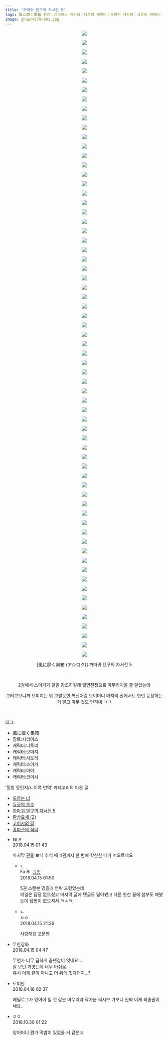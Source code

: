 ```yaml
---
title: "까마귀 텐구의 자서전 5"
tags: 風に靡く巣箱 장르：시리어스 캐릭터：니토리 캐릭터：모미지 캐릭터：사토리 캐릭터：스이카 캐릭터：아야 캐릭터：코이시 アシロク 동방_동인지／ㄴ이쪽_번역
image: ghap/4279/001.jpg
---
```

<div class="article">
<p style="text-align: center; clear: none; float: none;"><img src="{{ site.nasurl }}/ghap/4279/001.jpg"/></p>
<p style="text-align: center; clear: none; float: none;"><img src="{{ site.nasurl }}/ghap/4279/002.jpg"/></p>
<p style="text-align: center; clear: none; float: none;"><img src="{{ site.nasurl }}/ghap/4279/003.jpg"/></p>
<p style="text-align: center; clear: none; float: none;"><img src="{{ site.nasurl }}/ghap/4279/004.jpg"/></p>
<p style="text-align: center; clear: none; float: none;"><img src="{{ site.nasurl }}/ghap/4279/005.jpg"/></p>
<p style="text-align: center; clear: none; float: none;"><img src="{{ site.nasurl }}/ghap/4279/006.jpg"/></p>
<p style="text-align: center; clear: none; float: none;"><img src="{{ site.nasurl }}/ghap/4279/007.jpg"/></p>
<p style="text-align: center; clear: none; float: none;"><img src="{{ site.nasurl }}/ghap/4279/008.jpg"/></p>
<p style="text-align: center; clear: none; float: none;"><img src="{{ site.nasurl }}/ghap/4279/009.jpg"/></p>
<p style="text-align: center; clear: none; float: none;"><img src="{{ site.nasurl }}/ghap/4279/010.jpg"/></p>
<p style="text-align: center; clear: none; float: none;"><img src="{{ site.nasurl }}/ghap/4279/011.jpg"/></p>
<p style="text-align: center; clear: none; float: none;"><img src="{{ site.nasurl }}/ghap/4279/012.jpg"/></p>
<p style="text-align: center; clear: none; float: none;"><img src="{{ site.nasurl }}/ghap/4279/013.jpg"/></p>
<p style="text-align: center; clear: none; float: none;"><img src="{{ site.nasurl }}/ghap/4279/014.jpg"/></p>
<p style="text-align: center; clear: none; float: none;"><img src="{{ site.nasurl }}/ghap/4279/015.jpg"/></p>
<p style="text-align: center; clear: none; float: none;"><img src="{{ site.nasurl }}/ghap/4279/016.jpg"/></p>
<p style="text-align: center; clear: none; float: none;"><img src="{{ site.nasurl }}/ghap/4279/017.jpg"/></p>
<p style="text-align: center; clear: none; float: none;"><img src="{{ site.nasurl }}/ghap/4279/018.jpg"/></p>
<p style="text-align: center; clear: none; float: none;"><img src="{{ site.nasurl }}/ghap/4279/019.jpg"/></p>
<p style="text-align: center; clear: none; float: none;"><img src="{{ site.nasurl }}/ghap/4279/020.jpg"/></p>
<p style="text-align: center; clear: none; float: none;"><img src="{{ site.nasurl }}/ghap/4279/021.jpg"/></p>
<p style="text-align: center; clear: none; float: none;"><img src="{{ site.nasurl }}/ghap/4279/022.jpg"/></p>
<p style="text-align: center; clear: none; float: none;"><img src="{{ site.nasurl }}/ghap/4279/023.jpg"/></p>
<p style="text-align: center; clear: none; float: none;"><img src="{{ site.nasurl }}/ghap/4279/024.jpg"/></p>
<p style="text-align: center; clear: none; float: none;"><img src="{{ site.nasurl }}/ghap/4279/025.jpg"/></p>
<p style="text-align: center; clear: none; float: none;"><img src="{{ site.nasurl }}/ghap/4279/026.jpg"/></p>
<p style="text-align: center; clear: none; float: none;"><img src="{{ site.nasurl }}/ghap/4279/027.jpg"/></p>
<p style="text-align: center; clear: none; float: none;"><img src="{{ site.nasurl }}/ghap/4279/028.jpg"/></p>
<p style="text-align: center; clear: none; float: none;"><img src="{{ site.nasurl }}/ghap/4279/029.jpg"/></p>
<p style="text-align: center; clear: none; float: none;"><img src="{{ site.nasurl }}/ghap/4279/030.jpg"/></p>
<p style="text-align: center; clear: none; float: none;"><img src="{{ site.nasurl }}/ghap/4279/031.jpg"/></p>
<p style="text-align: center; clear: none; float: none;"><img src="{{ site.nasurl }}/ghap/4279/032.jpg"/></p>
<p style="text-align: center; clear: none; float: none;"><img src="{{ site.nasurl }}/ghap/4279/033.jpg"/></p>
<p style="text-align: center; clear: none; float: none;"><img src="{{ site.nasurl }}/ghap/4279/034.jpg"/></p>
<p style="text-align: center; clear: none; float: none;"><img src="{{ site.nasurl }}/ghap/4279/035.jpg"/></p>
<p style="text-align: center; clear: none; float: none;"><img src="{{ site.nasurl }}/ghap/4279/036.jpg"/></p>
<p style="text-align: center; clear: none; float: none;"><img src="{{ site.nasurl }}/ghap/4279/037.jpg"/></p>
<p style="text-align: center; clear: none; float: none;"><img src="{{ site.nasurl }}/ghap/4279/038.jpg"/></p>
<p style="text-align: center; clear: none; float: none;"><img src="{{ site.nasurl }}/ghap/4279/039.jpg"/></p>
<p style="text-align: center; clear: none; float: none;"><img src="{{ site.nasurl }}/ghap/4279/040.jpg"/></p>
<p style="text-align: center; clear: none; float: none;"><img src="{{ site.nasurl }}/ghap/4279/041.jpg"/></p>
<p style="text-align: center; clear: none; float: none;"><img src="{{ site.nasurl }}/ghap/4279/042.jpg"/></p>
<p style="text-align: center; clear: none; float: none;"><img src="{{ site.nasurl }}/ghap/4279/043.jpg"/></p>
<p style="text-align: center; clear: none; float: none;"><img src="{{ site.nasurl }}/ghap/4279/044.jpg"/></p>
<p style="text-align: center; clear: none; float: none;"><img src="{{ site.nasurl }}/ghap/4279/045.jpg"/></p>
<p style="text-align: center; clear: none; float: none;"><img src="{{ site.nasurl }}/ghap/4279/046.jpg"/></p>
<p style="text-align: center; clear: none; float: none;"><img src="{{ site.nasurl }}/ghap/4279/047.jpg"/></p>
<p style="text-align: center; clear: none; float: none;"><img src="{{ site.nasurl }}/ghap/4279/048.jpg"/></p>
<p style="text-align: center; clear: none; float: none;"><img src="{{ site.nasurl }}/ghap/4279/049.jpg"/></p>
<p style="text-align: center; clear: none; float: none;"><img src="{{ site.nasurl }}/ghap/4279/050.jpg"/></p>
<p style="text-align: center; clear: none; float: none;"><img src="{{ site.nasurl }}/ghap/4279/051.jpg"/></p>
<p style="text-align: center; clear: none; float: none;"><img src="{{ site.nasurl }}/ghap/4279/052.jpg"/></p>
<p style="text-align: center; clear: none; float: none;"><img src="{{ site.nasurl }}/ghap/4279/053.jpg"/></p>
<p style="text-align: center; clear: none; float: none;"><img src="{{ site.nasurl }}/ghap/4279/054.jpg"/></p>
<p style="text-align: center; clear: none; float: none;"><img src="{{ site.nasurl }}/ghap/4279/055.jpg"/></p>
<p style="text-align: center; clear: none; float: none;"><img src="{{ site.nasurl }}/ghap/4279/056.jpg"/></p>
<p style="text-align: center; clear: none; float: none;"><img src="{{ site.nasurl }}/ghap/4279/057.jpg"/></p>
<p style="text-align: center; clear: none; float: none;"><img src="{{ site.nasurl }}/ghap/4279/058.jpg"/></p>
<p style="text-align: center; clear: none; float: none;"><img src="{{ site.nasurl }}/ghap/4279/059.jpg"/></p>
<p style="text-align: center; clear: none; float: none;"><img src="{{ site.nasurl }}/ghap/4279/060.jpg"/></p>
<p style="text-align: center; clear: none; float: none;"><img src="{{ site.nasurl }}/ghap/4279/061.jpg"/></p>
<p style="text-align: center; clear: none; float: none;"><img src="{{ site.nasurl }}/ghap/4279/062.jpg"/></p>
<p style="text-align: center; clear: none; float: none;"><img src="{{ site.nasurl }}/ghap/4279/063.jpg"/></p>
<p style="text-align: center; clear: none; float: none;"><img src="{{ site.nasurl }}/ghap/4279/064.jpg"/></p>
<p style="text-align: center; clear: none; float: none;"><img src="{{ site.nasurl }}/ghap/4279/065.jpg"/></p>
<p style="text-align: center; clear: none; float: none;"><img src="{{ site.nasurl }}/ghap/4279/066.jpg"/></p>
<p style="text-align: center; clear: none; float: none;"><img src="{{ site.nasurl }}/ghap/4279/067.jpg"/></p>
<p style="text-align: center; clear: none; float: none;"> [風に靡く巣箱 (アシロク)] 까마귀 텐구의 자서전 5</p>
<p style="text-align: center; clear: none; float: none;"><br/></p>
<p style="text-align: center; clear: none; float: none;">2권에서 스이카가 달을 강조하길래 월면전쟁으로 마무리지을 줄 알았는데</p>
<p style="text-align: center; clear: none; float: none;">그러고보니까 모미지는 뭐 그럴듯한 복선처럼 보이더니 마지막 권에서도 한번 등장하는 거 말고 아무 것도 안하네 ㅋㅋ</p>
<p><br/></p>
</div><div class="tagTrail">
<p>태그: </p>
<ul>
<li>風に靡く巣箱</li>
<li>장르:시리어스</li>
<li>캐릭터:니토리</li>
<li>캐릭터:모미지</li>
<li>캐릭터:사토리</li>
<li>캐릭터:스이카</li>
<li>캐릭터:아야</li>
<li>캐릭터:코이시</li>
</ul>
</div><div class="another">
<p>'동방 동인지/ㄴ이쪽 번역' 카테고리의 다른 글</p>
<ul>
<li><a href="/2018-04-17-ghap_4293">모르는 너</a></li>
<li><a href="/2018-04-16-ghap_4290">듀공의 호수</a></li>
<li><a href="/2018-04-15-ghap_4279">까마귀 텐구의 자서전 5</a></li>
<li><a href="/2018-04-14-ghap_4278">환상요새 (2)</a></li>
<li><a href="/2018-04-06-ghap_4276">코이시의 길</a></li>
<li><a href="/2018-04-06-ghap_4271">홍마관의 식탁</a></li>
</ul>
</div><div class="cb_module cb_fluid">
<div class="cb_wrt cb_profile">
<div class="comment">
<ul>
<li class="cb_thumb_off" id="comment15239119">
<div class="cb_comment_area">
<div class="cb_info_area">
<div class="cb_section">
<span class="cb_nick_name">NLP</span>
</div>
<div class="cb_section">
<span class="cb_date">2018.04.15 01:43 </span>
</div>
</div>
<div class="cb_dsc_comment">
<p class="cb_dsc">
											마지막 권을 보니 추석 때 4권까지 한 번에 핫산한 때가 떠오르네요
										</p>
</div>
<ul>
<li class="cb_thumb_off" id="comment15239122">
<span class="cb_bu_subnode">ㄴ</span>
<div class="cb_comment_area">
<div class="cb_info_area">
<div class="cb_section">
<span class="cb_nick_name"><img alt="Favicon of https://ghaptouhou.tistory.com" height="16" onerror="this.onerror=null;this.parentNode.removeChild(this)" src="https://ghaptouhou.tistory.com/favicon.ico" width="16"/> <img alt="BlogIcon" height="16" onerror="this.parentNode.removeChild(this)" src="https://ghaptouhou.tistory.com/index.gif" width="16"/> <a href="https://ghaptouhou.tistory.com" onclick="return openLinkInNewWindow(this)"> 그압</a><span class="tistoryProfileLayerTrigger" onclick='TistoryProfile.show(event, this, {"title":"\uc800\uae30 \uc774\uac70 \ub098\uc911\uc5d0 \uc218\uc815 \uac00\ub2a5\ud558\ub098\uc694","url":"https:\/\/ghap.tistory.com","nickname":"\uadf8\uc555","items":[]}); return false;'></span></span>
</div>
<div class="cb_section">
<span class="cb_date">2018.04.15 01:50 </span>
</div>
</div>
<div class="cb_dsc_comment">
<p class="cb_dsc">
																5권 스캔본 떴길래 연락 드렸었는데<br/>
메일은 답장 없으셨고 마지막 글에 댓글도 달아봤고 다른 핫산 끝에 첨부도 해봤는데 답변이 없으셔서 ㅋㅅㅋ;
															</p>
</div>
</div>
</li>
<li class="cb_thumb_off" id="comment15239445">
<span class="cb_bu_subnode">ㄴ</span>
<div class="cb_comment_area">
<div class="cb_info_area">
<div class="cb_section">
<span class="cb_nick_name">ㅇㅇ</span>
</div>
<div class="cb_section">
<span class="cb_date">2018.04.15 21:26 </span>
</div>
</div>
<div class="cb_dsc_comment">
<p class="cb_dsc">
																사랑해요 고문맨
															</p>
</div>
</div>
</li>
</ul>
</div></li>
<li class="cb_thumb_off" id="comment15239144">
<div class="cb_comment_area">
<div class="cb_info_area">
<div class="cb_section">
<span class="cb_nick_name">무한강화</span>
</div>
<div class="cb_section">
<span class="cb_date">2018.04.15 04:47 </span>
</div>
</div>
<div class="cb_dsc_comment">
<p class="cb_dsc">
											무언가 너무 급하게 끝낸감이 잇네요...<br/>
잘 보던 거엿는데 너무 아쉬움....<br/>
혹시 이게 끝이 아니고 더 뒤에 잇다던지...?
										</p>
</div>
</div></li>
<li class="cb_thumb_off" id="comment15239559">
<div class="cb_comment_area">
<div class="cb_info_area">
<div class="cb_section">
<span class="cb_nick_name">도미안</span>
</div>
<div class="cb_section">
<span class="cb_date">2018.04.16 02:37 </span>
</div>
</div>
<div class="cb_dsc_comment">
<p class="cb_dsc">
											에필로그가 있어야 될 것 같은 마무리라 작가분 픽시브 가보니 진짜 이게 최종권이네요..
										</p>
</div>
</div></li>
<li class="cb_thumb_off" id="comment15364768">
<div class="cb_comment_area">
<div class="cb_info_area">
<div class="cb_section">
<span class="cb_nick_name">ㅇㅇ</span>
</div>
<div class="cb_section">
<span class="cb_date">2018.10.30 01:22 </span>
</div>
</div>
<div class="cb_dsc_comment">
<p class="cb_dsc">
											양어머니 뭔가 떡밥이 있었을 거 같은데
										</p>
</div>
</div></li>
</ul>
</div>
</div><!-- commentList close -->
</div>